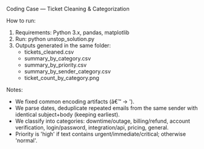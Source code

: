 Coding Case — Ticket Cleaning & Categorization

How to run:
1) Requirements: Python 3.x, pandas, matplotlib
2) Run:  python unstop_solution.py
3) Outputs generated in the same folder:
   - tickets_cleaned.csv
   - summary_by_category.csv
   - summary_by_priority.csv
   - summary_by_sender_category.csv
   - ticket_count_by_category.png

Notes:
- We fixed common encoding artifacts (â€™ -> '). 
- We parse dates, deduplicate repeated emails from the same sender with identical subject+body (keeping earliest).
- We classify into categories: downtime/outage, billing/refund, account verification, login/password, integration/api, pricing, general.
- Priority is 'high' if text contains urgent/immediate/critical; otherwise 'normal'.
